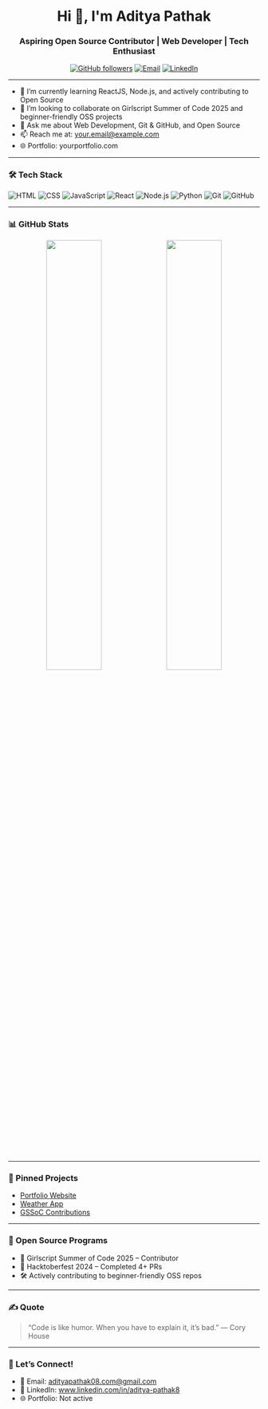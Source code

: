 
<h1 align="center">Hi 👋, I'm Aditya Pathak</h1>
<h3 align="center">Aspiring Open Source Contributor | Web Developer | Tech Enthusiast</h3>

<p align="center">
  <a href="https://github.com/pathakaditya8"><img src="https://img.shields.io/github/followers/pathakaditya8?label=Follow&style=social" alt="GitHub followers"></a>
  <a href="mailto:your.email@example.com"><img src="https://img.shields.io/badge/Email-D14836?style=flat&logo=gmail&logoColor=white" alt="Email"></a>
  <a href="https://www.linkedin.com/in/aditya-pathak8"><img src="https://img.shields.io/badge/LinkedIn-blue?style=flat&logo=linkedin&logoColor=white" alt="LinkedIn"></a>
</p>

---

- 🌱 I’m currently learning ReactJS, Node.js, and actively contributing to Open Source
- 👯 I’m looking to collaborate on Girlscript Summer of Code 2025 and beginner-friendly OSS projects
- 💬 Ask me about Web Development, Git & GitHub, and Open Source
- 📫 Reach me at: your.email@example.com
- 🌐 Portfolio: yourportfolio.com

---

### 🛠️ Tech Stack
![HTML](https://img.shields.io/badge/HTML5-E34F26?style=flat&logo=html5&logoColor=white)
![CSS](https://img.shields.io/badge/CSS3-1572B6?style=flat&logo=css3&logoColor=white)
![JavaScript](https://img.shields.io/badge/JavaScript-F7DF1E?style=flat&logo=javascript&logoColor=black)
![React](https://img.shields.io/badge/React-20232A?style=flat&logo=react&logoColor=61DAFB)
![Node.js](https://img.shields.io/badge/Node.js-339933?style=flat&logo=nodedotjs&logoColor=white)
![Python](https://img.shields.io/badge/Python-3776AB?style=flat&logo=python&logoColor=white)
![Git](https://img.shields.io/badge/Git-F05032?style=flat&logo=git&logoColor=white)
![GitHub](https://img.shields.io/badge/GitHub-181717?style=flat&logo=github&logoColor=white)

---

### 📊 GitHub Stats

<p align="center">
  <img src="https://github-readme-stats.vercel.app/api?username=pathakaditya8&show_icons=true&theme=tokyonight" width="47%" />
  <img src="https://streak-stats.demolab.com/?user=pathakaditya8&theme=tokyonight" width="47%" />
</p>

---

### 📌 Pinned Projects
- [Portfolio Website](https://github.com/pathakaditya8/portfolio)
- [Weather App](https://github.com/pathakaditya8/weather-app)
- [GSSoC Contributions](https://github.com/pathakaditya8/gssoc-projects)

---

### 🌱 Open Source Programs
- 🌟 Girlscript Summer of Code 2025 – Contributor
- 🎃 Hacktoberfest 2024 – Completed 4+ PRs
- 🛠️ Actively contributing to beginner-friendly OSS repos

---

### ✍️ Quote
> “Code is like humor. When you have to explain it, it’s bad.” — Cory House

---

### 🤝 Let’s Connect!
- 📧 Email: adityapathak08.com@gmail.com
- 💼 LinkedIn: www.linkedin.com/in/aditya-pathak8
- 🌐 Portfolio: Not active
